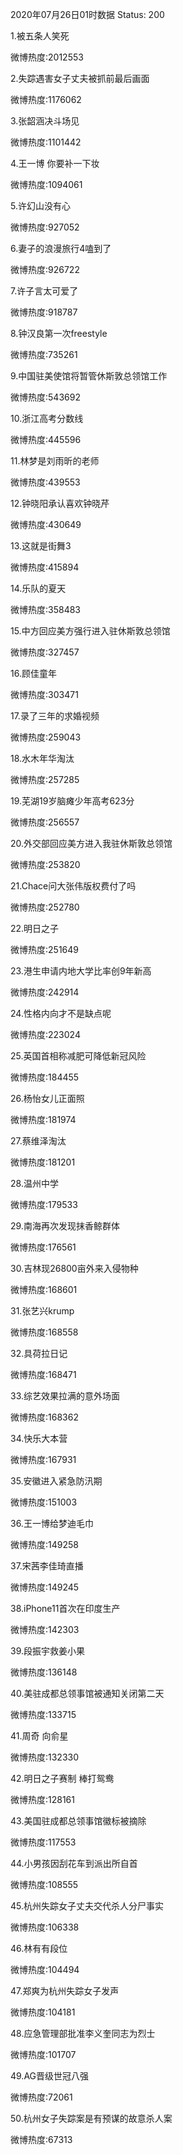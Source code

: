 2020年07月26日01时数据
Status: 200

1.被五条人笑死

微博热度:2012553

2.失踪遇害女子丈夫被抓前最后画面

微博热度:1176062

3.张韶涵决斗场见

微博热度:1101442

4.王一博 你要补一下妆

微博热度:1094061

5.许幻山没有心

微博热度:927052

6.妻子的浪漫旅行4嗑到了

微博热度:926722

7.许子言太可爱了

微博热度:918787

8.钟汉良第一次freestyle

微博热度:735261

9.中国驻美使馆将暂管休斯敦总领馆工作

微博热度:543692

10.浙江高考分数线

微博热度:445596

11.林梦是刘雨昕的老师

微博热度:439553

12.钟晓阳承认喜欢钟晓芹

微博热度:430649

13.这就是街舞3

微博热度:415894

14.乐队的夏天

微博热度:358483

15.中方回应美方强行进入驻休斯敦总领馆

微博热度:327457

16.顾佳童年

微博热度:303471

17.录了三年的求婚视频

微博热度:259043

18.水木年华淘汰

微博热度:257285

19.芜湖19岁脑瘫少年高考623分

微博热度:256557

20.外交部回应美方进入我驻休斯敦总领馆

微博热度:253820

21.Chace问大张伟版权费付了吗

微博热度:252780

22.明日之子

微博热度:251649

23.港生申请内地大学比率创9年新高

微博热度:242914

24.性格内向才不是缺点呢

微博热度:223024

25.英国首相称减肥可降低新冠风险

微博热度:184455

26.杨怡女儿正面照

微博热度:181974

27.蔡维泽淘汰

微博热度:181201

28.温州中学

微博热度:179533

29.南海再次发现抹香鲸群体

微博热度:176561

30.吉林现26800亩外来入侵物种

微博热度:168601

31.张艺兴krump

微博热度:168558

32.具荷拉日记

微博热度:168471

33.综艺效果拉满的意外场面

微博热度:168362

34.快乐大本营

微博热度:167931

35.安徽进入紧急防汛期

微博热度:151003

36.王一博给梦迪毛巾

微博热度:149258

37.宋茜李佳琦直播

微博热度:149245

38.iPhone11首次在印度生产

微博热度:142303

39.段振宇救姜小果

微博热度:136148

40.美驻成都总领事馆被通知关闭第二天

微博热度:133715

41.周奇 向俞星

微博热度:132330

42.明日之子赛制 棒打鸳鸯

微博热度:128161

43.美国驻成都总领事馆徽标被摘除

微博热度:117553

44.小男孩因刮花车到派出所自首

微博热度:108555

45.杭州失踪女子丈夫交代杀人分尸事实

微博热度:106338

46.林有有段位

微博热度:104494

47.郑爽为杭州失踪女子发声

微博热度:104181

48.应急管理部批准李义奎同志为烈士

微博热度:101707

49.AG晋级世冠八强

微博热度:72061

50.杭州女子失踪案是有预谋的故意杀人案

微博热度:67313

